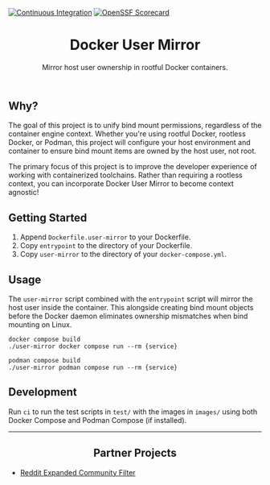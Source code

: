 [![Continuous Integration][continuous-integration-badge]][continuous-integration-link]
[![OpenSSF Scorecard][scorecard-badge]][scorecard-link]

<header align="center">
    <h1 align="center">Docker User Mirror</h1>
    <p align="center">Mirror host user ownership in rootful Docker containers.</p>
</header>

## Why?
The goal of this project is to unify bind mount permissions, regardless of the container engine context. Whether you're using rootful Docker, rootless Docker, or Podman, this project will configure your host environment and container to ensure bind mount items are owned by the host user, not root.

The primary focus of this project is to improve the developer experience of working with containerized toolchains. Rather than requiring a rootless context, you can incorporate Docker User Mirror to become context agnostic!

## Getting Started
1. Append `Dockerfile.user-mirror` to your Dockerfile.
2. Copy `entrypoint` to the directory of your Dockerfile.
3. Copy `user-mirror` to the directory of your `docker-compose.yml`.

## Usage
The `user-mirror` script combined with the `entrypoint` script will mirror the host user inside the container. This alongside creating bind mount objects before the Docker daemon eliminates ownership mismatches when bind mounting on Linux.

```shell
docker compose build
./user-mirror docker compose run --rm {service}
```

```shell
podman compose build
./user-mirror podman compose run --rm {service}
```

## Development
Run `ci` to run the test scripts in `test/` with the images in `images/` using both Docker Compose and Podman Compose (if installed).


----

<h2 align="center">Partner Projects</h2>

* [Reddit Expanded Community Filter][reddit-expanded-community-filter-userscript]

[best-practices-badge]: https://www.bestpractices.dev/
[best-practices-link]: https://www.bestpractices.dev/
[continuous-integration-badge]: https://github.com/AJGranowski/docker-user-mirror/actions/workflows/ci.yml/badge.svg?branch=main
[continuous-integration-link]: https://github.com/AJGranowski/docker-user-mirror/actions/workflows/ci.yml
[reddit-expanded-community-filter-userscript]: https://github.com/AJGranowski/reddit-expanded-community-filter-userscript
[scorecard-badge]: https://api.securityscorecards.dev/projects/github.com/AJGranowski/docker-user-mirror/badge
[scorecard-link]: https://securityscorecards.dev/viewer/?uri=github.com/AJGranowski/docker-user-mirror
